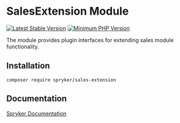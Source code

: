# SalesExtension Module
[![Latest Stable Version](https://poser.pugx.org/spryker/sales-extension/v/stable.svg)](https://packagist.org/packages/spryker/sales-extension)
[![Minimum PHP Version](https://img.shields.io/badge/php-%3E%3D%208.0-8892BF.svg)](https://php.net/)

The module provides plugin interfaces for extending sales module functionality.

## Installation

```
composer require spryker/sales-extension
```

## Documentation

[Spryker Documentation](https://docs.spryker.com)
